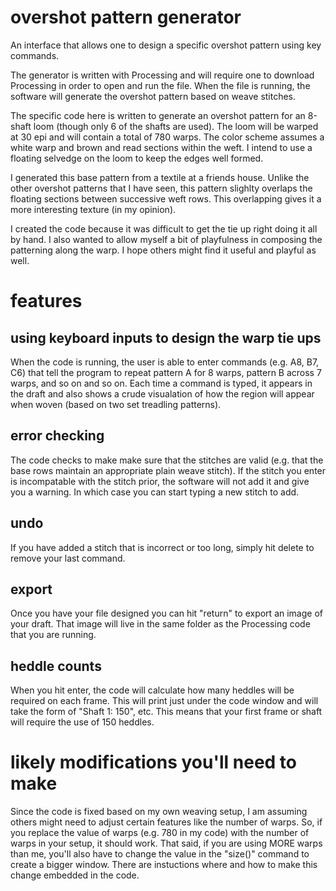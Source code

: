 # overshot pattern generator
An interface that allows one to design a specific overshot pattern using key commands. 

The generator is written with Processing and will require one to download Processing in order to open and run the file. When the file is running, the software will generate the overshot pattern based on weave stitches. 

The specific code here is written to generate an overshot pattern for an 8-shaft loom (though only 6 of the shafts are used). The loom will be warped at 30 epi and will contain a total of 780 warps. The color scheme assumes a white warp and brown and read sections within the weft. I intend to use a floating selvedge on the loom to keep the edges well formed.

I generated this base pattern from a textile at a friends house. Unlike the other overshot patterns that I have seen, this pattern slighlty overlaps the floating sections between successive weft rows. This overlapping gives it a more interesting texture (in my opinion). 

I created the code because it was difficult to get the tie up right doing it all by hand. I also wanted to allow myself a bit of playfulness in composing the patterning along the warp. I hope others might find it useful and playful as well. 

# features

## using keyboard inputs to design the warp tie ups
When the code is running, the user is able to enter commands (e.g. A8, B7, C6) that tell the program to repeat pattern A for 8 warps, pattern B across 7 warps, and so on and so on. Each time a command is typed, it appears in the draft and also shows a crude visualation of how the region will appear when woven (based on two set treadling patterns).

## error checking
The code checks to make make sure that the stitches are valid (e.g. that the base rows maintain an appropriate plain weave stitch). If the stitch you enter is incompatable with the stitch prior, the software will not add it and give you a warning. In which case you can start typing a new stitch to add.

## undo
If you have added a stitch that is incorrect or too long, simply hit delete to remove your last command. 

## export
Once you have your file designed you can hit "return" to export an image of your draft. That image will live in the same folder as the Processing code that you are running. 

## heddle counts
When you hit enter, the code will calculate how many heddles will be required on each frame. This will print just under the code window and will take the form of "Shaft 1: 150", etc. This means that your first frame or shaft will require the use of 150 heddles. 

# likely modifications you'll need to make
Since the code is fixed based on my own weaving setup, I am assuming others might need to adjust certain features like the number of warps. So, if you replace the value of warps (e.g. 780 in my code) with the number of warps in your setup, it should work. That said, if you are using MORE warps than me, you'll also have to change the value in the "size()" command to create a bigger window. There are instuctions where and how to make this change embedded in the code. 




